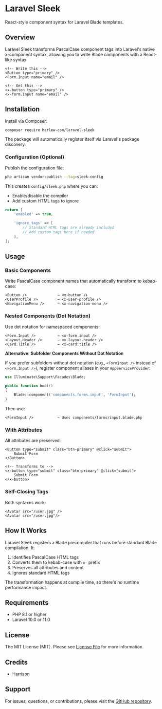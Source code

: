 # Laravel Sleek

React-style component syntax for Laravel Blade templates.

## Overview

Laravel Sleek transforms PascalCase component tags into Laravel's native x-component syntax, allowing you to write Blade components with a React-like syntax.

```blade
<!-- Write this -->
<Button type="primary" />
<Form.Input name="email" />

<!-- Get this -->
<x-button type="primary" />
<x-form.input name="email" />
```

## Installation

Install via Composer:

```bash
composer require harlew-com/laravel-sleek
```

The package will automatically register itself via Laravel's package discovery.

### Configuration (Optional)

Publish the configuration file:

```bash
php artisan vendor:publish --tag=sleek-config
```

This creates `config/sleek.php` where you can:

- Enable/disable the compiler
- Add custom HTML tags to ignore

```php
return [
    'enabled' => true,

    'ignore_tags' => [
        // Standard HTML tags are already included
        // Add custom tags here if needed
    ],
];
```

## Usage

### Basic Components

Write PascalCase component names that automatically transform to kebab-case:

```blade
<Button />              → <x-button />
<UserProfile />         → <x-user-profile />
<NavigationMenu />      → <x-navigation-menu />
```

### Nested Components (Dot Notation)

Use dot notation for namespaced components:

```blade
<Form.Input />          → <x-form.input />
<Layout.Header />       → <x-layout.header />
<Card.Title />          → <x-card.title />
```

**Alternative: Subfolder Components Without Dot Notation**

If you prefer subfolders without dot notation (e.g., `<FormInput />` instead of `<Form.Input />`), register component aliases in your `AppServiceProvider`:

```php
use Illuminate\Support\Facades\Blade;

public function boot()
{
    Blade::component('components.forms.input', 'FormInput');
}
```

Then use:

```blade
<FormInput />           → Uses components/forms/input.blade.php
```

### With Attributes

All attributes are preserved:

```blade
<Button type="submit" class="btn-primary" @click="submit">
    Submit Form
</Button>

<!-- Transforms to -->
<x-button type="submit" class="btn-primary" @click="submit">
    Submit Form
</x-button>
```

### Self-Closing Tags

Both syntaxes work:

```blade
<Avatar src="/user.jpg" />
<Avatar src="/user.jpg"/>
```

## How It Works

Laravel Sleek registers a Blade precompiler that runs before standard Blade compilation. It:

1. Identifies PascalCase HTML tags
2. Converts them to kebab-case with `x-` prefix
3. Preserves all attributes and content
4. Ignores standard HTML tags

The transformation happens at compile time, so there's no runtime performance impact.

## Requirements

- PHP 8.1 or higher
- Laravel 10.0 or 11.0

## License

The MIT License (MIT). Please see [License File](LICENSE) for more information.

## Credits

- [Harrison](https://github.com/harlew-com)

## Support

For issues, questions, or contributions, please visit the [GitHub repository](https://github.com/harlew-com/laravel-sleek).